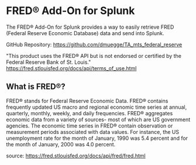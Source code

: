 # FRED&#174; Add-On for Splunk

The FRED&#174; Add-On for Splunk provides a way to easily retrieve FRED (Federal Reserve Economic Database) data and send into Splunk.

GitHub Repository: https://github.com/dmuegge/TA_mts_federal_reserve

"This product uses the FRED® API but is not endorsed or certified by the Federal Reserve Bank of St. Louis."
https://fred.stlouisfed.org/docs/api/terms_of_use.html

## What is FRED&#174;?
FRED® stands for Federal Reserve Economic Data. FRED® contains frequently updated US macro and regional economic time series at annual, quarterly, monthly, weekly, and daily frequencies. FRED® aggregates economic data from a variety of sources- most of which are US government agencies. The economic time series in FRED® contain observation or measurement periods associated with data values. For instance, the US unemployment rate for the month of January, 1990 was 5.4 percent and for the month of January, 2000 was 4.0 percent.

source: https://fred.stlouisfed.org/docs/api/fred/fred.html
